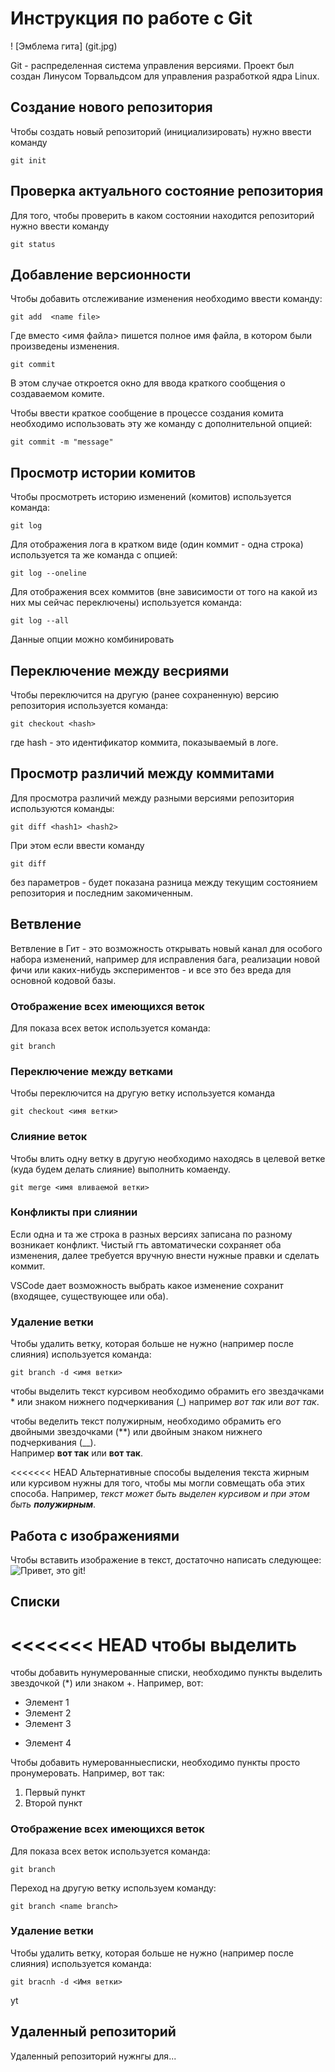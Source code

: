# Инструкция по работе с Git 

! [Эмблема гита] (git.jpg)

Git - распределенная система управления версиями. Проект был создан Линусом Торвальдсом для управления разработкой ядра Linux.

## Создание нового репозитория 

Чтобы создать новый репозиторий (инициализировать) нужно ввести команду 

    git init    

## Проверка актуального состояние репозитория 

Для того, чтобы проверить в каком состоянии находится репозиторий нужно ввести команду 

    git status

## Добавление версионности 

Чтобы добавить отслеживание  изменения необходимо ввести команду: 

    git add  <name file>

Где вместо <имя файла> пишется полное имя файла, в котором были произведены изменения.

    git commit

В этом случае откроется окно для ввода краткого сообщения о создаваемом комите.

Чтобы ввести краткое сообщение в процессе создания комита необходимо использовать эту же команду с дополнительной опцией:

    git commit -m "message"

## Просмотр истории комитов 

Чтобы просмотреть историю изменений (комитов) используется команда: 

    git log

Для отображения лога в кратком виде (один коммит - одна строка) используется та же команда с опцией:

    git log --oneline

Для отображения всех коммитов (вне зависимости от того на какой из них мы сейчас переключены) используется команда:

    git log --all

Данные опции можно комбинировать 

## Переключение между весриями 

Чтобы переключится на другую (ранее сохраненную) версию репозитория используется команда:

    git checkout <hash>

где hash - это идентификатор коммита, показываемый в логе.

## Просмотр различий между коммитами 

Для просмотра различий между разными версиями репозитория используются команды: 

    git diff <hash1> <hash2>

При этом если ввести команду 

    git diff 

без параметров - будет показана разница между текущим состоянием репозитория и последним закомиченным.

## Ветвление 

Ветвление в Гит - это возможность открывать новый канал для особого набора изменений, например для исправления бага, реализации новой фичи или каких-нибудь экспериментов - и все это без вреда для основной кодовой базы.

### Отображение всех имеющихся веток 

Для показа всех веток используется команда:

    git branch

### Переключение между ветками 

Чтобы переключится на другую ветку используется команда 

    git checkout <имя ветки>

### Слияние веток 

Чтобы влить одну ветку в другую необходимо находясь в целевой ветке (куда будем делать слияние) выполнить комаенду. 

    git merge <имя вливаемой ветки>

### Конфликты при слиянии

Если одна и та же строка в разных версиях записана по разному возникает конфликт. 
Чистый гть автоматически сохраняет оба изменения, далее требуется вручную внести нужные правки и сделать коммит.

VSCode дает возможность выбрать какое изменение сохранит (входящее, существующее или оба).

### Удаление ветки 

Чтобы удалить ветку, которая больше не нужно (например после слияния) используется команда:

    git branch -d <имя ветки>
    
чтобы выделить текст курсивом необходимо обрамить его звездачками * или знаком нижнего подчеркивания (_) например *вот так* или _вот так_.

чтобы веделить текст полужирным, необходимо обрамить его двойными звездочками (**) или двойным знаком нижнего подчеркивания (__).  
Например **вот так** или __вот так__.

<<<<<<< HEAD
Альтернативные способы выделения текста жирным или курсивом нужны для того, чтобы мы могли совмещать оба этих способа. Например, _текст может быть выделен курсивом и при этом быть **полужирным**_.

## Работа с изображениями

Чтобы вставить изображение в текст, достаточно написать следующее: 
![Привет, это git!](git.jpg)

## Списки 

<<<<<<< HEAD
чтобы выделить 
=======
чтобы добавить нунумерованные списки, необходимо пункты выделить звездочкой (*) или знаком +. Например, вот:
* Элемент 1
* Элемент 2
* Элемент 3
+ Элемент 4 

Чтобы добавить нумерованныесписки, необходимо пункты просто пронумеровать. Например, вот так:
1. Первый пункт
2. Второй пункт 

### Отображение всех имеющихся веток

Для показа всех веток используется команда:

    git branch

Переход на другую ветку используем команду: 

    git branch <name branch>

### Удаление ветки 

Чтобы удалить ветку, которая больше не нужно (например после слияния) используется команда:

    git bracnh -d <Имя ветки>

yt 

## Удаленный репозиторий 

Удаленный репозиторий нужнгы для...
